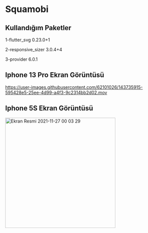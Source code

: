 # Squamobi 

## Kullandığım Paketler

1-flutter_svg 0.23.0+1

2-responsive_sizer 3.0.4+4

3-provider 6.0.1 

## Iphone 13 Pro Ekran Görüntüsü


https://user-images.githubusercontent.com/62101026/143735915-595428e5-25ee-4d99-a4f3-9c2314bb2d02.mov

## Iphone 5S Ekran Görüntüsü



<img width="351" alt="Ekran Resmi 2021-11-27 00 03 29" src="https://user-images.githubusercontent.com/62101026/143735953-357279e3-8a7c-45bc-ab05-99863f423966.png">
